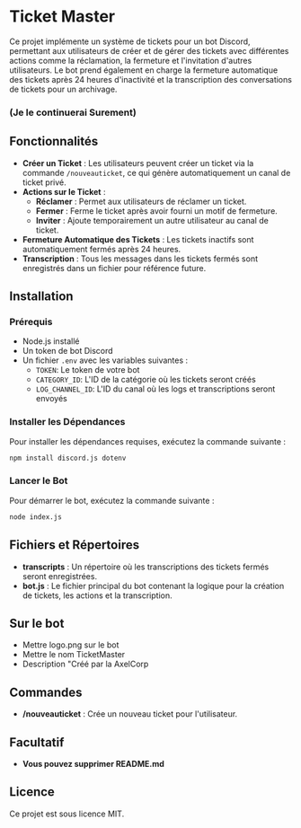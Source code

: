 
# Ticket Master

Ce projet implémente un système de tickets pour un bot Discord, permettant aux utilisateurs de créer et de gérer des tickets avec différentes actions comme la réclamation, la fermeture et l'invitation d'autres utilisateurs. Le bot prend également en charge la fermeture automatique des tickets après 24 heures d'inactivité et la transcription des conversations de tickets pour un archivage.

### (Je le continuerai Surement)

## Fonctionnalités

- **Créer un Ticket** : Les utilisateurs peuvent créer un ticket via la commande `/nouveauticket`, ce qui génère automatiquement un canal de ticket privé.
- **Actions sur le Ticket** :
    - **Réclamer** : Permet aux utilisateurs de réclamer un ticket.
    - **Fermer** : Ferme le ticket après avoir fourni un motif de fermeture.
    - **Inviter** : Ajoute temporairement un autre utilisateur au canal de ticket.
- **Fermeture Automatique des Tickets** : Les tickets inactifs sont automatiquement fermés après 24 heures.
- **Transcription** : Tous les messages dans les tickets fermés sont enregistrés dans un fichier pour référence future.

## Installation

### Prérequis
- Node.js installé
- Un token de bot Discord
- Un fichier `.env` avec les variables suivantes :
    - `TOKEN`: Le token de votre bot
    - `CATEGORY_ID`: L'ID de la catégorie où les tickets seront créés
    - `LOG_CHANNEL_ID`: L'ID du canal où les logs et transcriptions seront envoyés

### Installer les Dépendances
Pour installer les dépendances requises, exécutez la commande suivante :

```bash
npm install discord.js dotenv
```

### Lancer le Bot
Pour démarrer le bot, exécutez la commande suivante :

```bash
node index.js
```

## Fichiers et Répertoires

- **transcripts** : Un répertoire où les transcriptions des tickets fermés seront enregistrées.
- **bot.js** : Le fichier principal du bot contenant la logique pour la création de tickets, les actions et la transcription.

## Sur le bot
- Mettre logo.png sur le bot 
- Mettre le nom TicketMaster
- Description "Créé par la AxelCorp

## Commandes

- **/nouveauticket** : Crée un nouveau ticket pour l'utilisateur.


## Facultatif
- **Vous pouvez supprimer README.md**

## Licence
Ce projet est sous licence MIT.
